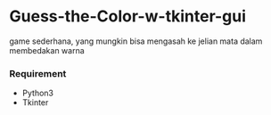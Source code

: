 # Guess-the-Color-w-tkinter-gui
game sederhana, yang mungkin bisa mengasah ke jelian mata dalam membedakan warna
### Requirement
- Python3
- Tkinter
